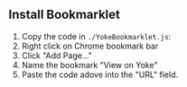 ## Install Bookmarklet

1. Copy the code in `./YokeBookmarklet.js`:
2. Right click on Chrome bookmark bar
3. Click "Add Page..."
4. Name the bookmark "View on Yoke"
5. Paste the code adove into the "URL" field.
